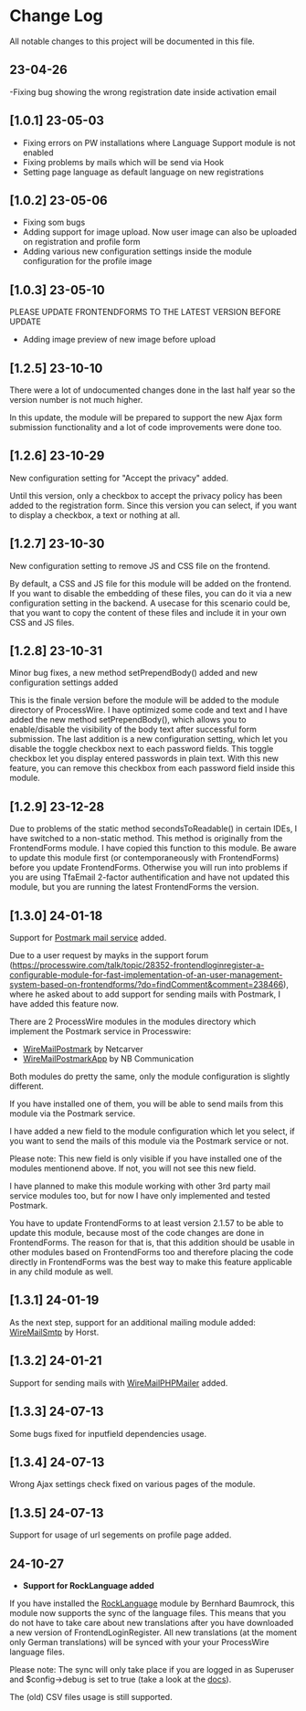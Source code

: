 # Change Log
All notable changes to this project will be documented in this file.

## 23-04-26
-Fixing bug showing the wrong registration date inside activation email

## [1.0.1] 23-05-03
- Fixing errors on PW installations where Language Support module is not enabled
- Fixing problems by mails which will be send via Hook
- Setting page language as default language on new registrations 

## [1.0.2] 23-05-06
- Fixing som bugs
- Adding support for image upload. Now user image can also be uploaded on registration and profile form
- Adding various new configuration settings inside the module configuration for the profile image

## [1.0.3] 23-05-10
PLEASE UPDATE FRONTENDFORMS TO THE LATEST VERSION BEFORE UPDATE
- Adding image preview of new image before upload

## [1.2.5] 23-10-10
There were a lot of undocumented changes done in the last half year so the version number is not much higher.

In this update, the module will be prepared to support the new Ajax form submission functionality and a lot of code improvements were done too.

## [1.2.6] 23-10-29
New configuration setting for "Accept the privacy" added.

Until this version, only a checkbox to accept the privacy policy has been added to the registration form. Since this version you can select, if you want to display a checkbox, a text or nothing at all.

## [1.2.7] 23-10-30
New configuration setting to remove JS and CSS file on the frontend.

By default, a CSS and JS file for this module will be added on the frontend. If you want to disable the embedding of these files, you can do it via a new configuration setting in the backend.
A usecase for this scenario could be, that you want to copy the content of these files and include it in your own CSS and JS files.

## [1.2.8] 23-10-31
Minor bug fixes, a new method setPrependBody() added and new configuration settings added

This is the finale version before the module will be added to the module directory of ProcessWire. I have optimized some code and text and I have added the new method setPrependBody(), which allows you to enable/disable the visibility of the body text after successful form submission.
The last addition is a new configuration setting, which let you disable the toggle checkbox next to each password fields. This toggle checkbox let you display entered passwords in plain text. With this new feature, you can remove this checkbox from each password field inside this module.

## [1.2.9] 23-12-28
Due to problems of the static method secondsToReadable() in certain IDEs, I have switched to a non-static method. This method is originally from the FrontendForms module. I have copied this function to this module. Be aware to update this module first (or contemporaneously with FrontendForms) before you update FrontendForms. Otherwise you will run into problems if you are using TfaEmail 2-factor authentification and have not updated this module, but you are running the latest FrontendForms the version.

## [1.3.0] 24-01-18
Support for [Postmark mail service](https://postmarkapp.com/) added.

Due to a user request by mayks in the support forum (https://processwire.com/talk/topic/28352-frontendloginregister-a-configurable-module-for-fast-implementation-of-an-user-management-system-based-on-frontendforms/?do=findComment&comment=238466), where he asked about to add support for sending mails with Postmark, I have added this feature now.

There are 2 ProcessWire modules in the modules directory which implement the Postmark service in Processwire:

- [WireMailPostmark](https://processwire.com/modules/wire-mail-postmark/) by Netcarver
- [WireMailPostmarkApp](https://processwire.com/modules/wire-mail-postmark-app/) by NB Communication

Both modules do pretty the same, only the module configuration is slightly different.

If you have installed one of them, you will be able to send mails from this module via the Postmark service.

I have added a new field to the module configuration which let you select, if you want to send the mails of this module via the Postmark service or not.

Please note: This new field is only visible if you have installed one of the modules mentionend above. If not, you will not see this new field.

I have planned to make this module working with other 3rd party mail service modules too, but for now I have only implemented and tested Postmark.

You have to update FrontendForms to at least version 2.1.57 to be able to update this module, because most of the code changes are done in FrontendForms. The reason for that is, that this addition should be usable in other modules based on FrontendForms too and therefore placing the code directly in FrontendForms was the best way to make this feature applicable in any child module as well.

## [1.3.1] 24-01-19

As the next step, support for an additional mailing module added: [WireMailSmtp](https://processwire.com/modules/wire-mail-smtp/) by Horst.

## [1.3.2] 24-01-21

Support for sending mails with [WireMailPHPMailer](https://processwire.com/modules/altivebirit/) added.

## [1.3.3] 24-07-13

Some bugs fixed for inputfield dependencies usage.

## [1.3.4] 24-07-13

Wrong Ajax settings check fixed on various pages of the module.

## [1.3.5] 24-07-13

Support for usage of url segements on profile page added.

## 24-10-27

- **Support for RockLanguage added**

If you have installed the [RockLanguage](https://processwire.com/modules/rock-language/) module by Bernhard Baumrock, this module now supports the sync of the language files. This means that you do not have to take care about new translations after you have downloaded a new version of FrontendLoginRegister. All new translations (at the moment only German translations) will be synced with your your ProcessWire language files. 

Please note: The sync will only take place if you are logged in as Superuser and $config->debug is set to true (take a look at the [docs](https://www.baumrock.com/en/processwire/modules/rocklanguage/docs/)).

The (old) CSV files usage is still supported.
